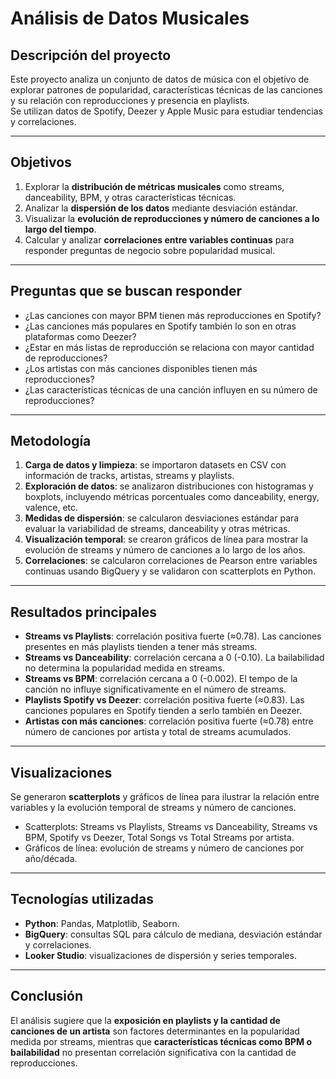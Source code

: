 # Análisis de Datos Musicales

## Descripción del proyecto

Este proyecto analiza un conjunto de datos de música con el objetivo de explorar patrones de popularidad, características técnicas de las canciones y su relación con reproducciones y presencia en playlists.  
Se utilizan datos de Spotify, Deezer y Apple Music para estudiar tendencias y correlaciones.

---

## Objetivos

1. Explorar la **distribución de métricas musicales** como streams, danceability, BPM, y otras características técnicas.
2. Analizar la **dispersión de los datos** mediante desviación estándar.
3. Visualizar la **evolución de reproducciones y número de canciones a lo largo del tiempo**.
4. Calcular y analizar **correlaciones entre variables continuas** para responder preguntas de negocio sobre popularidad musical.

---

## Preguntas que se buscan responder

- ¿Las canciones con mayor BPM tienen más reproducciones en Spotify?
- ¿Las canciones más populares en Spotify también lo son en otras plataformas como Deezer?
- ¿Estar en más listas de reproducción se relaciona con mayor cantidad de reproducciones?
- ¿Los artistas con más canciones disponibles tienen más reproducciones?
- ¿Las características técnicas de una canción influyen en su número de reproducciones?

---

## Metodología

1. **Carga de datos y limpieza**: se importaron datasets en CSV con información de tracks, artistas, streams y playlists.
2. **Exploración de datos**: se analizaron distribuciones con histogramas y boxplots, incluyendo métricas porcentuales como danceability, energy, valence, etc.
3. **Medidas de dispersión**: se calcularon desviaciones estándar para evaluar la variabilidad de streams, danceability y otras métricas.
4. **Visualización temporal**: se crearon gráficos de línea para mostrar la evolución de streams y número de canciones a lo largo de los años.
5. **Correlaciones**: se calcularon correlaciones de Pearson entre variables continuas usando BigQuery y se validaron con scatterplots en Python.

---

## Resultados principales

- **Streams vs Playlists**: correlación positiva fuerte (≈0.78). Las canciones presentes en más playlists tienden a tener más streams.
- **Streams vs Danceability**: correlación cercana a 0 (-0.10). La bailabilidad no determina la popularidad medida en streams.
- **Streams vs BPM**: correlación cercana a 0 (-0.002). El tempo de la canción no influye significativamente en el número de streams.
- **Playlists Spotify vs Deezer**: correlación positiva fuerte (≈0.83). Las canciones populares en Spotify tienden a serlo también en Deezer.
- **Artistas con más canciones**: correlación positiva fuerte (≈0.78) entre número de canciones por artista y total de streams acumulados.

---

## Visualizaciones

Se generaron **scatterplots** y gráficos de línea para ilustrar la relación entre variables y la evolución temporal de streams y número de canciones.

- Scatterplots: Streams vs Playlists, Streams vs Danceability, Streams vs BPM, Spotify vs Deezer, Total Songs vs Total Streams por artista.
- Gráficos de línea: evolución de streams y número de canciones por año/década.

---

## Tecnologías utilizadas

- **Python**: Pandas, Matplotlib, Seaborn.
- **BigQuery**: consultas SQL para cálculo de mediana, desviación estándar y correlaciones.
- **Looker Studio**: visualizaciones de dispersión y series temporales.

---

## Conclusión

El análisis sugiere que la **exposición en playlists y la cantidad de canciones de un artista** son factores determinantes en la popularidad medida por streams, mientras que **características técnicas como BPM o bailabilidad** no presentan correlación significativa con la cantidad de reproducciones.
